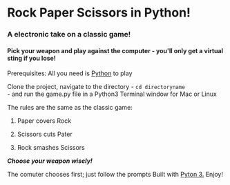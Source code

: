 #  Rock Paper Scissors in Python!
### A electronic take on a classic game!
#### Pick your weapon and play against the computer - you'll only get a virtual sting if you lose!

Prerequisites: All you need is [Python](https://www.python.org/download/releases/3.0) to play

Clone the project, navigate to the directory - <code>cd directoryname </code> - and run the game.py file in a Python3 Terminal window 
for Mac or Linux

The rules are the same as the classic game:

1. Paper covers Rock

2. Scissors cuts Pater

3. Rock smashes Scissors

**_Choose your weapon wisely!_**

The comuter chooses first; just follow the prompts
Built with [Pyton 3.](https://www.python.org/download/releases/3.0)
Enjoy! 
